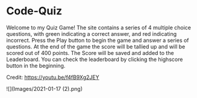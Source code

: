 # Code-Quiz

Welcome to my Quiz Game!
The site contains a series of 4 multiple choice questions, with green indicating a correct answer, and red indicating incorrect.
Press the Play button to begin the game and answer a series of questions.
At the end of the game the score will be tallied up and will be scored out of 400 points.
The Score will be saved and added to the Leaderboard.
You can check the leaderboard by clicking the highscore button in the beginning.

Credit:
https://youtu.be/f4fB9Xg2JEY

![](Images/2021-01-17 (2).png)
